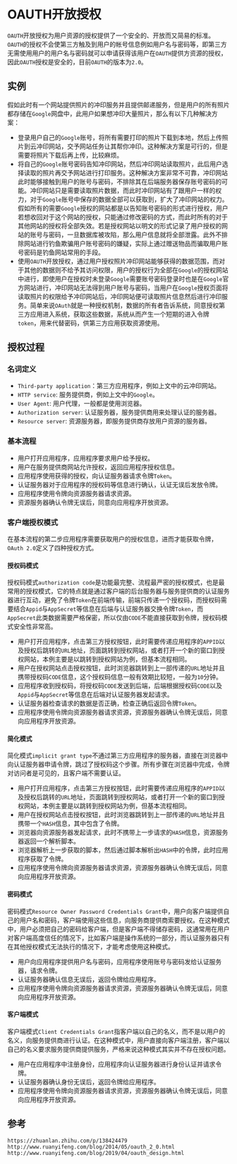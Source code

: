 # OAUTH开放授权
`OAUTH`开放授权为用户资源的授权提供了一个安全的、开放而又简易的标准。`OAUTH`的授权不会使第三方触及到用户的帐号信息例如用户名与密码等，即第三方无需使用用户的用户名与密码就可以申请获得该用户在`OAUTH`提供方资源的授权，因此`OAUTH`授权是安全的，目前`OAUTH`的版本为`2.0`。

## 实例
假如此时有一个网站提供照片的冲印服务并且提供邮递服务，但是用户的所有照片都存储在`Google`网盘中，此用户如果想冲印大量照片，那么有以下几种解决方案：
* 登录用户自己的`Google`账号，将所有需要打印的照片下载到本地，然后上传照片到云冲印网站，交予网站任务让其帮你冲印。这种解决方案是可行的，但是需要将照片下载后再上传，比较麻烦。
* 将自己的`Google`账号密码告知冲印网站，然后冲印网站读取照片，此后用户选择读取的照片再交予网站进行打印服务。这种解决方案非常不可靠，冲印网站此时能够接触到用户的账号与密码，不排除其在后端服务器保存账号密码的可能。冲印网站只是需要读取照片数据，而此时冲印网站有了跟用户一样的权力，对于`Google`账号中保存的数据全部可以获取到，扩大了冲印网站的权力。假如所有的需要`Google`授权的网站都是以告知账号密码的形式进行授权，用户若想收回对于这个网站的授权，只能通过修改密码的方式，而此时所有的对于其他网站的授权将全部失效。若是授权网站以明文的形式记录了用户授权的网站的账号与密码，一旦数据库被攻陷，那么用户信息就将全部泄露。此外不排除网站进行钓鱼欺骗用户账号密码的嫌疑，实际上通过赠送物品而骗取用户账号密码是钓鱼网站常用的手段。
* 使用`OAUTH`开放授权，通过用户授权照片冲印网站能够获得的数据范围，而对于其他的数据则不给予其访问权限，用户的授权行为全部在`Google`的授权网站中进行，即使用户在授权时未登录`Google`需要账号密码登录时也是在`Google`官方网站进行，冲印网站无法得到用户账号与密码，当用户在`Google`授权页面将读取照片的权限给予冲印网站后，冲印网站便可读取照片信息然后进行冲印服务。简单来说`OAuth`就是一种授权机制，数据的所有者告诉系统，同意授权第三方应用进入系统，获取这些数据，系统从而产生一个短期的进入令牌`token`，用来代替密码，供第三方应用获取资源使用。

## 授权过程

### 名词定义
* `Third-party application`：第三方应用程序，例如上文中的云冲印网站。
* `HTTP service`: 服务提供商，例如上文中的`Google`。
* `User Agent`: 用户代理，一般都是使用浏览器。
* `Authorization server`: 认证服务器，服务提供商用来处理认证的服务器。
* `Resource server`: 资源服务器，即服务提供商存放用户资源的服务器。

### 基本流程
* 用户打开应用程序，应用程序要求用户给予授权。
* 用户在服务提供商网站允许授权，返回应用程序授权信息。
* 应用程序使用获得的授权，向认证服务器请求令牌`Token`。
* 认证服务器对于应用程序的授权码等信息进行确认，认证无误后发放令牌。
* 应用程序使用令牌向资源服务器请求资源。
* 资源服务器确认令牌无误后，同意向应用程序开放资源。

### 客户端授权模式
在基本流程的第二步应用程序需要获取用户的授权信息，进而才能获取令牌，`OAuth 2.0`定义了四种授权方式。

#### 授权码模式
授权码模式`authorization code`是功能最完整、流程最严密的授权模式，也是最常用的授权模式，它的特点就是通过客户端的后台服务器与服务提供商的认证服务器进行互动，避免了令牌`Token`在前端传输，前端只传递一个授权码，而授权码需要结合`Appid`与`AppSecret`等信息在后端与认证服务器交换令牌`Token`，而`AppSecret`此类数据需要严格保密，所以仅由`CODE`不能直接获取到令牌，授权码模式安全性非常高。
* 用户打开应用程序，点击第三方授权按钮，此时需要传递应用程序的`APPID`以及授权后跳转的`URL`地址，页面跳转到授权网站，或者打开一个新的窗口到授权网站，本例主要是以跳转到授权网站为例，但基本流程相同。
* 用户在授权网站点击授权按钮，此时浏览器跳转到上一部传递的`URL`地址并且携带授权码`CODE`信息，这个授权码信息一般有效期比较短，一般为`10`分钟。
* 应用程序收到授权码，将授权码`CODE`发送到后端，后端根据授权码`CODE`以及`Appid`与`AppSecret`等信息在后端对认证服务器发起请求。
* 认证服务器检查请求的数据是否正确，检查正确后返回令牌`Token`。
* 应用程序使用令牌向资源服务器请求资源，资源服务器确认令牌无误后，同意向应用程序开放资源。

#### 简化模式
简化模式`implicit grant type`不通过第三方应用程序的服务器，直接在浏览器中向认证服务器申请令牌，跳过了授权码这个步骤。所有步骤在浏览器中完成，令牌对访问者是可见的，且客户端不需要认证。
* 用户打开应用程序，点击第三方授权按钮，此时需要传递应用程序的`APPID`以及授权后跳转的`URL`地址，页面跳转到授权网站，或者打开一个新的窗口到授权网站，本例主要是以跳转到授权网站为例，但基本流程相同。
* 用户在授权网站点击授权按钮，此时浏览器跳转到上一部传递的`URL`地址并且携带一个`HASH`信息，其中包含了令牌。
* 浏览器向资源服务器发起请求，此时不携带上一步请求的`HASH`信息，资源服务器返回一个解析脚本。
* 浏览器解析上一步获取的脚本，然后通过脚本解析出`HASH`中的令牌，此时应用程序获取了令牌。
* 应用程序使用令牌向资源服务器请求资源，资源服务器确认令牌无误后，同意向应用程序开放资源。

#### 密码模式
密码模式`Resource Owner Password Credentials Grant`中，用户向客户端提供自己的用户名和密码，客户端使用这些信息，向服务商提供商索要授权。在这种模式中，用户必须把自己的密码给客户端，但是客户端不得储存密码，这通常用在用户对客户端高度信任的情况下，比如客户端是操作系统的一部分，而认证服务器只有在其他授权模式无法执行的情况下，才能考虑使用这种模式。
* 用户向应用程序提供用户名与密码，应用程序使用账号与密码发给认证服务器，请求令牌。
* 认证服务器确认信息无误后，返回令牌给应用程序。
* 应用程序使用令牌向资源服务器请求资源，资源服务器确认令牌无误后，同意向应用程序开放资源。

#### 客户端模式
客户端模式`Client Credentials Grant`指客户端以自己的名义，而不是以用户的名义，向服务提供商进行认证。在这种模式中，用户直接向客户端注册，客户端以自己的名义要求服务提供商提供服务，严格来说这种模式其实并不存在授权问题。
* 用户在应用程序中注册身份，应用程序向认证服务器进行身份认证并请求令牌。
* 认证服务器确认身份无误后，返回令牌给应用程序。
* 应用程序使用令牌向资源服务器请求资源，资源服务器确认令牌无误后，同意向应用程序开放资源。



## 参考

```
https://zhuanlan.zhihu.com/p/138424479
http://www.ruanyifeng.com/blog/2014/05/oauth_2_0.html
http://www.ruanyifeng.com/blog/2019/04/oauth_design.html
```
